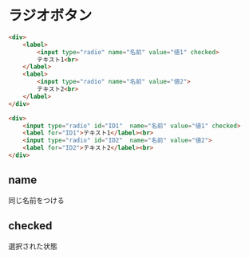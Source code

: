 # ラジオボタン
```html
<div>
	<label>
		<input type="radio" name="名前" value="値1" checked>
		テキスト1<br>
	</label>
	<label>
		<input type="radio" name="名前" value="値2">
		テキスト2<br>
	</label>
</div>
```

```html
<div>
	<input type="radio" id="ID1"  name="名前" value="値1" checked>
	<label for="ID1">テキスト1</label><br>
	<input type="radio" id="ID2"  name="名前" value="値2">
	<label for="ID2">テキスト2</label><br>
</div>
```

## name
同じ名前をつける

## checked
選択された状態
